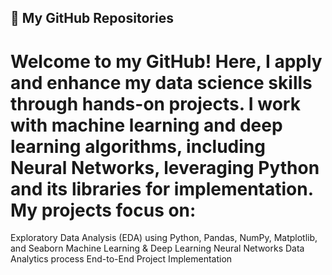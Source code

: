 ## 🚀 My GitHub Repositories
# Welcome to my GitHub! Here, I apply and enhance my data science skills through hands-on projects. I work with machine learning and deep learning algorithms, including Neural Networks, leveraging Python and its libraries for implementation. My projects focus on:

 Exploratory Data Analysis (EDA) using Python, Pandas, NumPy, Matplotlib, and Seaborn
 Machine Learning & Deep Learning 
 Neural Networks
 Data Analytics process
 End-to-End Project Implementation
